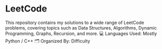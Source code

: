 # LeetCode
This repository contains my  solutions to a wide range of LeetCode problems, covering topics such as Data Structures, Algorithms, Dynamic Programming, Graphs, Recursion, and more.    💻 Languages Used: Mostly Python / C++  🗂 Organized By: Difficulty
